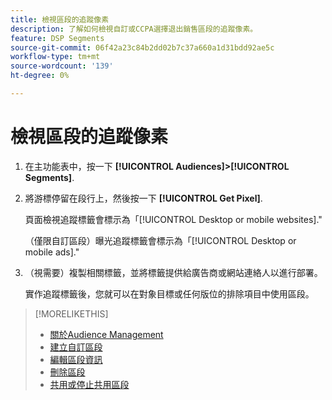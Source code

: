```yaml
---
title: 檢視區段的追蹤像素
description: 了解如何檢視自訂或CCPA選擇退出銷售區段的追蹤像素。
feature: DSP Segments
source-git-commit: 06f42a23c84b2dd02b7c37a660a1d31bdd92ae5c
workflow-type: tm+mt
source-wordcount: '139'
ht-degree: 0%

---
```


# 檢視區段的追蹤像素

1. 在主功能表中，按一下 **[!UICONTROL Audiences]>[!UICONTROL Segments]**.

1. 將游標停留在段行上，然後按一下 **[!UICONTROL Get Pixel]**.

   頁面檢視追蹤標籤會標示為「[!UICONTROL Desktop or mobile websites].&quot;

   （僅限自訂區段）曝光追蹤標籤會標示為「[!UICONTROL Desktop or mobile ads].&quot;

1. （視需要）複製相關標籤，並將標籤提供給廣告商或網站連絡人以進行部署。

   實作追蹤標籤後，您就可以在對象目標或任何版位的排除項目中使用區段。

>[!MORELIKETHIS]
>
>* [關於Audience Management](audience-about.md)
>* [建立自訂區段](custom-segment-create.md)
>* [編輯區段資訊](segment-edit.md)
>* [刪除區段](segment-delete.md)
>* [共用或停止共用區段](segment-share.md)

